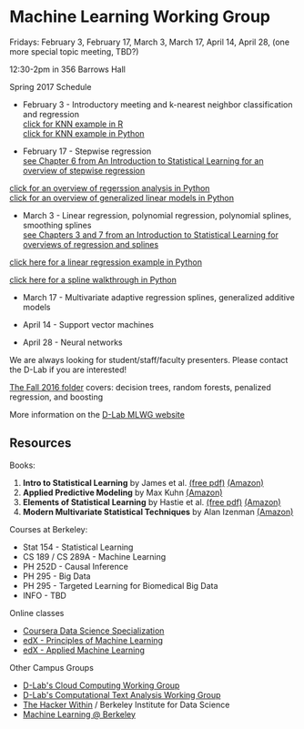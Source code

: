 # Machine Learning Working Group  

Fridays: February 3, February 17, March 3, March 17, April 14, April 28, (one more special topic meeting, TBD?)  

12:30-2pm in 356 Barrows Hall  

Spring 2017 Schedule  

* February 3 - Introductory meeting and k-nearest neighbor classification and regression  
[click for KNN example in R](https://www.datacamp.com/community/tutorials/machine-learning-in-r#gs.GpuyCu0)  
[click for KNN example in Python](http://scikit-learn.org/stable/modules/neighbors.html)

* February 17 - Stepwise regression  
[see Chapter 6 from An Introduction to Statistical Learning for an overview of stepwise regression](http://www-bcf.usc.edu/~gareth/ISL/ISLR%20Sixth%20Printing.pdf)  

[click for an overview of regerssion analysis in Python](http://www.turingfinance.com/regression-analysis-using-python-statsmodels-and-quandl/)  
[click for an overview of generalized linear models in Python](http://scikit-learn.org/stable/modules/linear_model.html)  

* March 3 - Linear regression, polynomial regression, polynomial splines, smoothing splines  
[see Chapters 3 and 7 from an Introduction to Statistical Learning for overviews of regression and splines](http://www-bcf.usc.edu/~gareth/ISL/ISLR%20Sixth%20Printing.pdf)  

[click here for a linear regression example in Python](http://scikit-learn.org/stable/auto_examples/linear_model/plot_ols.html)  

[click here for a spline walkthrough in Python](https://docs.scipy.org/doc/scipy/reference/tutorial/interpolate.html)  

* March 17 - Multivariate adaptive regression splines, generalized additive models  

* April 14 - Support vector machines  

* April 28 - Neural networks  

We are always looking for student/staff/faculty presenters. Please contact the D-Lab if you are interested!  

[The Fall 2016 folder](https://github.com/dlab-berkeley/MachineLearningWG/tree/master/MLWG_Fall2016) covers: decision trees, random forests, penalized regression, and boosting

More information on the [D-Lab MLWG website](http://dlab.berkeley.edu/working-groups/machine-learning-working-group)

## Resources

Books:

1. **Intro to Statistical Learning** by James et al. [(free pdf)](http://www-bcf.usc.edu/~gareth/ISL/ISLR%20First%20Printing.pdf) [(Amazon)](https://smile.amazon.com/Introduction-Statistical-Learning-Applications-Statistics-ebook/dp/B01IBM7790/)
2. **Applied Predictive Modeling** by Max Kuhn [(Amazon)](https://smile.amazon.com/Applied-Predictive-Modeling-Max-Kuhn-ebook/dp/B00K15TZU0/)
3. **Elements of Statistical Learning** by Hastie et al.  [(free pdf)](http://statweb.stanford.edu/~tibs/ElemStatLearn/download.html) [(Amazon)](https://smile.amazon.com/Elements-Statistical-Learning-Prediction-Statistics-ebook/dp/B00475AS2E/)
4. **Modern Multivariate Statistical Techniques** by Alan Izenman [(Amazon)](https://smile.amazon.com/Modern-Multivariate-Statistical-Techniques-Classification-ebook/dp/B00HWUR9CS/)

Courses at Berkeley:

* Stat 154 - Statistical Learning
* CS 189 / CS 289A - Machine Learning
* PH 252D  - Causal Inference
* PH 295 - Big Data
* PH 295 - Targeted Learning for Biomedical Big Data
* INFO - TBD

Online classes

* [Coursera Data Science Specialization](https://www.coursera.org/specializations/jhu-data-science)
* [edX - Principles of Machine Learning](https://www.edx.org/course/principles-machine-learning-microsoft-dat203-2x-2)
* [edX - Applied Machine Learning](https://www.edx.org/course/applied-machine-learning-microsoft-dat203-3x-0)

Other Campus Groups

* [D-Lab's Cloud Computing Working Group](http://dlab.berkeley.edu/working-groups/cloud-working-group)  
* [D-Lab's Computational Text Analysis Working Group](http://dlabctawg.github.io/)  
* [The Hacker Within](http://www.thehackerwithin.org/berkeley/) / Berkeley Institute for Data Science
* [Machine Learning @ Berkeley](https://ml.berkeley.edu/)  
